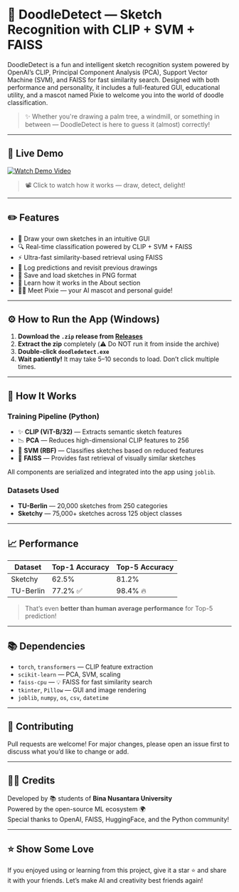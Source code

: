 # 🎨 DoodleDetect — Sketch Recognition with CLIP + SVM + FAISS

DoodleDetect is a fun and intelligent sketch recognition system powered by OpenAI’s CLIP, Principal Component Analysis (PCA), Support Vector Machine (SVM), and FAISS for fast similarity search. Designed with both performance and personality, it includes a full-featured GUI, educational utility, and a mascot named Pixie to welcome you into the world of doodle classification.

> ✨ Whether you're drawing a palm tree, a windmill, or something in between — DoodleDetect is here to guess it (almost) correctly!

---

## 🚀 Live Demo

[![Watch Demo Video](https://github.com/jesslyntrixie/doodledetect/blob/main/pixie_and_robosketch.png)](https://binusianorg-my.sharepoint.com/personal/stanley_teguh_binus_ac_id/_layouts/15/guestaccess.aspx?share=EWMTcBZrBGlIn5gyOcwaEsoBwzRBb5vA8Un61D4uDgzJXw&nav=eyJyZWZlcnJhbEluZm8iOnsicmVmZXJyYWxBcHAiOiJPbmVEcml2ZUZvckJ1c2luZXNzIiwicmVmZXJyYWxBcHBQbGF0Zm9ybSI6IldlYiIsInJlZmVycmFsTW9kZSI6InZpZXciLCJyZWZlcnJhbFZpZXciOiJNeUZpbGVzTGlua0NvcHkifX0&e=hPtliy)

> 📽️ Click to watch how it works — draw, detect, delight!

---

## ✏️ Features

* 🎨 Draw your own sketches in an intuitive GUI
* 🔍 Real-time classification powered by CLIP + SVM + FAISS
* ⚡ Ultra-fast similarity-based retrieval using FAISS
* 📂 Log predictions and revisit previous drawings
* 💾 Save and load sketches in PNG format
* 📖 Learn how it works in the About section
* 🧙‍♂️ Meet Pixie — your AI mascot and personal guide!

---

## ⚙️ How to Run the App (Windows)

1. **Download the `.zip` release from [Releases](https://github.com/jesslyntrixie//DoodleDetect/releases)**
2. **Extract the zip** completely (⚠️ Do NOT run it from inside the archive)
3. **Double-click `doodledetect.exe`**
4. **Wait patiently!** It may take 5–10 seconds to load. Don’t click multiple times.

---

## 🧠 How It Works

### Training Pipeline (Python)

* ✨ **CLIP (ViT-B/32)** — Extracts semantic sketch features
* 📉 **PCA** — Reduces high-dimensional CLIP features to 256
* 🧮 **SVM (RBF)** — Classifies sketches based on reduced features
* 🔁 **FAISS** — Provides fast retrieval of visually similar sketches

All components are serialized and integrated into the app using `joblib`.

### Datasets Used

* **TU-Berlin** — 20,000 sketches from 250 categories
* **Sketchy** — 75,000+ sketches across 125 object classes

---

## 📈 Performance

| Dataset   | Top-1 Accuracy | Top-5 Accuracy |
| --------- | -------------- | -------------- |
| Sketchy   | 62.5%          | 81.2%          |
| TU-Berlin | 77.2% ✅        | 98.4% 🔥       |

> That’s even **better than human average performance** for Top-5 prediction!

---

## 📚 Dependencies

* `torch`, `transformers` — CLIP feature extraction
* `scikit-learn` — PCA, SVM, scaling
* `faiss-cpu` — 💡 FAISS for fast similarity search
* `tkinter`, `Pillow` — GUI and image rendering
* `joblib`, `numpy`, `os`, `csv`, `datetime`

---

## 🤝 Contributing

Pull requests are welcome! For major changes, please open an issue first to discuss what you’d like to change or add.

---

## 🧑‍💻 Credits

Developed by 📚 students of **Bina Nusantara University**  
Powered by the open-source ML ecosystem 🌍  
Special thanks to OpenAI, FAISS, HuggingFace, and the Python community!

---

## ⭐️ Show Some Love

If you enjoyed using or learning from this project, give it a star ⭐ and share it with your friends. Let’s make AI and creativity best friends again!
